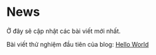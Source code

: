 # News

Ở đây sẽ cập nhật các bài viết mới nhất.

Bài viết thử nghiệm đầu tiên của blog: [Hello World](/blog/2024/01/31/hello-world/)